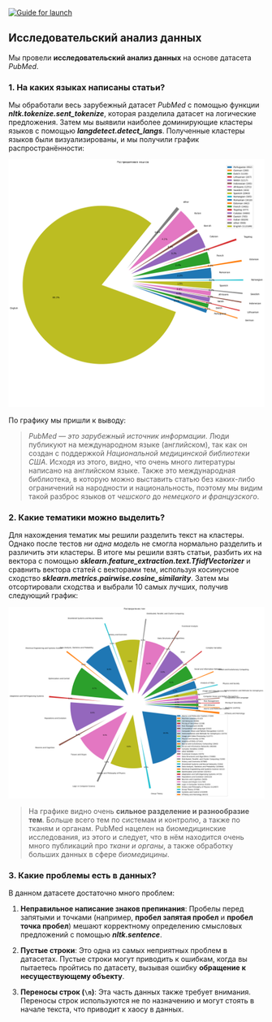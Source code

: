 [![Guide for launch](https://img.shields.io/badge/Guide-for_launch-5F9EA0.svg)](guide_for_launch.md)

## Исследовательский анализ данных

Мы провели **исследовательский анализ данных** на основе датасета *PubMed*.

### 1. На каких языках написаны статьи?

Мы обработали весь зарубежный датасет _PubMed_ с помощью функции ___nltk.tokenize.sent_tokenize___, которая разделила датасет на логические предложения. Затем мы выявили наиболее доминирующие кластеры языков с помощью ___langdetect.detect_langs___. Полученные кластеры языков были визуализированы, и мы получили график распространённости:

![График распространения языков](image.png)

По графику мы пришли к выводу:

> *PubMed — это зарубежный источник информации*. Люди публикуют на международном языке (английском), так как он создан с поддержкой *Национальной медицинской библиотеки США*. Исходя из этого, видно, что очень много литературы написано на английском языке. Также это международная библиотека, в которую можно выставить статью без каких-либо ограничений на народности и национальность, поэтому мы видим такой разброс языков от *чешского* до *немецкого и французского*.

### 2. Какие тематики можно выделить?

Для нахождения тематик мы решили разделить текст на кластеры. Однако после тестов *ни одна модель* не смогла нормально разделить и различить эти кластеры. В итоге мы решили взять статьи, разбить их на вектора с помощью ___sklearn.feature_extraction.text.TfidfVectorizer___ и сравнить вектора статей с векторами тем, используя косинусное сходство ___sklearn.metrics.pairwise.cosine_similarity___. Затем мы отсортировали сходства и выбрали 10 самых лучших, получив следующий график:

![График распространения тем](image-1.png)

> На графике видно очень **сильное разделение и разнообразие тем**. Больше всего тем по системам и контролю, а также по тканям и органам. PubMed нацелен на биомедицинские исследования, из этого и следует, что в нём находится очень много публикаций про *ткани и органы*, а также обработку больших данных в сфере *биомедицины*.

### 3. Какие проблемы есть в данных?

В данном датасете достаточно много проблем:

1. **Неправильное написание знаков препинания**: Пробелы перед запятыми и точками (например, **пробел запятая пробел** и **пробел точка пробел**) мешают корректному определению смысловых предложений с помощью ___nltk.sentence___.

2. **Пустые строки**: Это одна из самых неприятных проблем в датасетах. Пустые строки могут приводить к ошибкам, когда вы пытаетесь пройтись по датасету, вызывая ошибку **обращение к несуществующему объекту**.

3. **Переносы строк (`\n`)**: Эта часть данных также требует внимания. Переносы строк используются не по назначению и могут стоять в начале текста, что приводит к хаосу в данных.
